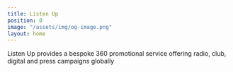 ```yaml
---
title: Listen Up
position: 0
image: "/assets/img/og-image.png"
layout: home
---
```


Listen Up provides a bespoke 360 promotional service offering radio, club, digital and press campaigns globally 